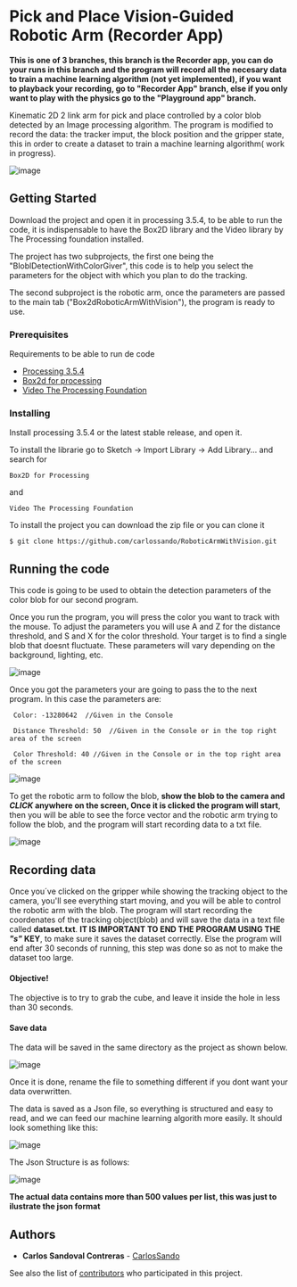 # Pick and Place Vision-Guided Robotic Arm (Recorder App)

**This is one of 3 branches, this branch is the Recorder app, you can do your runs in this branch and the program will record all the necesary data to train a machine learning algorithm (not yet implemented), if you want to playback your recording, go to "Recorder App" branch, else if you only want to play with the physics go to the "Playground app" branch.**

Kinematic 2D 2 link arm for pick and place controlled by a color blob detected by an Image processing algorithm.
The program is modified to record the data: the tracker imput, the block position and the gripper state, this in order to create a dataset to train a machine learning algorithm( work in progress).

![image](https://user-images.githubusercontent.com/29716233/136808799-4d03863d-6508-4bb3-a105-9fadffd595cb.png)

## Getting Started

Download the project and open it in processing 3.5.4, to be able to run the code, it is indispensable to have the Box2D library and the Video library by The Processing foundation installed. 

The project has two subprojects, the first one being the "BloblDetectionWithColorGiver", this code is to help you select the parameters for the object with which you plan to do the tracking.

The second subproject is the robotic arm, once the parameters are passed to the main tab ("Box2dRoboticArmWithVision"), the program is ready to use.

### Prerequisites

Requirements to be able to run de code
- [Processing 3.5.4](https://processing.org/)
- [Box2d for processing](https://github.com/shiffman/Box2D-for-Processing)
- [Video The Processing Foundation](https://processing.org/reference/libraries/video/index.html)

### Installing

Install processing 3.5.4 or the latest stable release, and open it.

To install the librarie go to Sketch -> Import Library -> Add Library... and search for

    Box2D for Processing

and

    Video The Processing Foundation

To install the project you can download the zip file or you can clone it

    $ git clone https://github.com/carlossando/RoboticArmWithVision.git

## Running the code

This code is going to be used to obtain the detection parameters of the color blob for our second program. 

Once you run the program, you will press the color you want to track with the mouse. To adjust the parameters you will use A and Z for the distance threshold, and S and X for the color threshold. Your target is to find a single blob that doesnt fluctuate. These parameters will vary depending on the background, lighting, etc.


![image](https://user-images.githubusercontent.com/29716233/136818668-fed2a0e8-d0f9-4e92-a2eb-85e35b014bc3.png)

Once you got the parameters your are going to pass the to the next program. In this case the parameters are:

     Color: -13280642  //Given in the Console
     
     Distance Threshold: 50  //Given in the Console or in the top right area of the screen
     
     Color Threshold: 40 //Given in the Console or in the top right area of the screen
     
![image](https://user-images.githubusercontent.com/29716233/136819330-5a16b9fe-c730-419b-9f74-377b25237f7e.png)

To get the robotic arm to follow the blob, **show the blob to the camera and _CLICK_ anywhere on the screen, Once it is clicked the program will start**, then you will be able to see the force vector and the robotic arm trying to follow the blob, and the program will start recording data to a txt file.

![image](https://user-images.githubusercontent.com/29716233/136820710-db1de3d7-c7bf-4941-9eab-6a938aaf8843.png)

## Recording data

Once you´ve clicked on the gripper while showing the tracking object to the camera, you'll see everything start moving, and you will be able to control the robotic arm with the blob. The program will start recording the coordenates of the tracking object(blob) and will save the data in a text file called **dataset.txt**. **IT IS IMPORTANT TO END THE PROGRAM USING THE _"s"_ KEY**, to make sure it saves the dataset correctly.
Else the program will end after 30 seconds of running, this step was done so as not to make the dataset too large.

#### Objective!

The objective is to try to grab the cube, and leave it inside the hole in less than 30 seconds.

#### Save data

The data will be saved in the same directory as the project as shown below.

![image](https://user-images.githubusercontent.com/29716233/137501088-02b7c70f-de38-4fbb-b03b-88f01e723171.png)

Once it is done, rename the file to something different if you dont want your data overwritten.

The data is saved as a Json file, so everything is structured and easy to read, and we can feed our machine learning algorith more easily. It should look something like this:

![image](https://user-images.githubusercontent.com/29716233/137568897-2431bacc-60ef-49a7-8fd2-af2286387105.png)

The Json Structure is as follows:

![image](https://user-images.githubusercontent.com/29716233/137569024-e7c36c0a-0124-4b11-83d6-e42c48453a24.png)

**The actual data contains more than 500 values per list, this was just to ilustrate the json format**

## Authors

  - **Carlos Sandoval Contreras** -
    [CarlosSando](https://github.com/carlossando)

See also the list of
[contributors](https://github.com/carlossando/RoboticArmWithVision/graphs/contributors)
who participated in this project.
